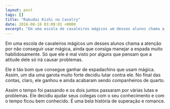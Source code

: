 ```yaml
---
layout: post
tags: []
title: "Rakudai Kishi no Cavalry"
date: 2016-08-18 03:09:01 +0000
excerpt: "Em uma escola de cavaleiros mágicos um desses alunos chama a atenção por não conseguir usar mágica, ainda que consiga manejar a espada..."
---
```


Em uma escola de cavaleiros mágicos um desses alunos chama a atenção por não conseguir usar mágica, ainda que consiga manejar a espada muito habilidosamente. Só que ele é mal visto por alguns que pensam que a atitude dele só irá causar problemas.

Ele é tão bom que consegue ganhar de espadachins que usam mágica. Assim, um dia uma garota muito forte decidiu lutar contra ele. No final das contas, claro, ele ganhou e ainda acabaram sendo companheiros de quarto.

Assim o tempo foi passando e os dois juntos passaram por várias lutas e problemas. Ele decidiu ajudar seus colegas com o seu conhecimento e com o tempo ficou bem conhecido. É uma bela história de superação e romance.